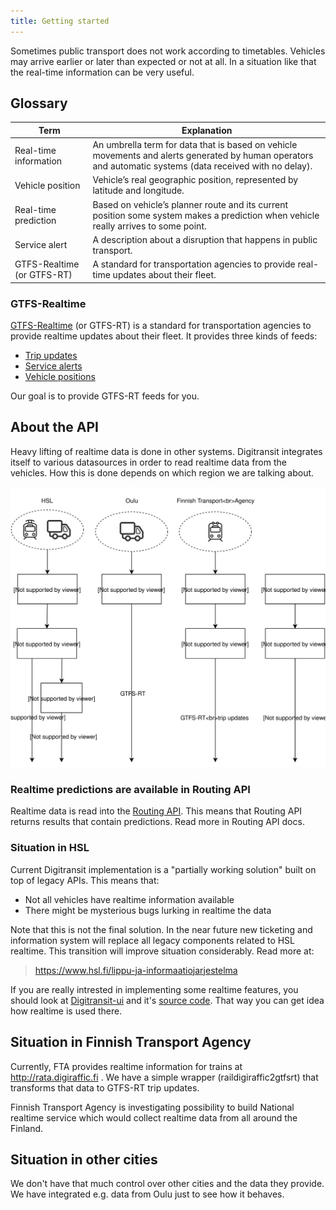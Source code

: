 ```yaml
---
title: Getting started
---
```


Sometimes public transport does not work according to timetables. Vehicles may arrive earlier or later than expected or not at all. In a situation like that the real-time information can be very useful.

## Glossary

| Term                       | Explanation                     |
|----------------------------|---------------------------------|
| Real-time information      | An umbrella term for data that is based on vehicle movements and alerts generated by human operators and automatic systems (data received with no delay).
| Vehicle position           | Vehicle’s real geographic position, represented by latitude and longitude.
| Real-time prediction       | Based on vehicle’s planner route and its current position some system makes a prediction when vehicle really arrives to some point.
| Service alert	             | A description about a disruption that happens in public transport.
| GTFS-Realtime (or GTFS-RT) | A standard for transportation agencies to provide real-time updates about their fleet.

### GTFS-Realtime

[GTFS-Realtime](https://developers.google.com/transit/gtfs-realtime/) (or GTFS-RT) is a standard for transportation agencies to provide realtime updates about their fleet.
It provides three kinds of feeds:

- [Trip updates](https://developers.google.com/transit/gtfs-realtime/trip-updates)
- [Service alerts](https://developers.google.com/transit/gtfs-realtime/service-alerts)
- [Vehicle positions](https://developers.google.com/transit/gtfs-realtime/vehicle-positions)

Our goal is to provide GTFS-RT feeds for you.

## About the API
Heavy lifting of realtime data is done in other systems. Digitransit integrates itself to various datasources in order
to read realtime data from the vehicles. How this is done depends on which region we are talking about.

![Modules](./architecture.svg)

### Realtime predictions are available in Routing API
Realtime data is read into the [Routing API](../../1-routing-api/). This means that Routing API returns results that contain
predictions. Read more in Routing API docs.

### Situation in HSL
Current Digitransit implementation is a "partially working solution" built on top of legacy APIs. This means that:
- Not all vehicles have realtime information available
- There might be mysterious bugs lurking in realtime the data

Note that this is not the final solution. In the near future new ticketing and information system will replace all
legacy components related to HSL realtime. This transition will improve situation considerably. Read more at:
> https://www.hsl.fi/lippu-ja-informaatiojarjestelma

If you are really intrested in implementing some realtime features, you should look at
[Digitransit-ui](../../5-digitransit-ui/) and it's [source code](https://github.com/HSLdevcom/digitransit-ui). That way
you can get idea how realtime is used there.

## Situation in Finnish Transport Agency
Currently, FTA provides realtime information for trains at http://rata.digiraffic.fi . We have a simple wrapper
(raildigiraffic2gtfsrt) that transforms that data to GTFS-RT trip updates.

Finnish Transport Agency is investigating possibility to build National realtime service which would collect realtime
data from all around the Finland.

## Situation in other cities
We don't have that much control over other cities and the data they provide. We have integrated e.g. data from Oulu
just to see how it behaves.
